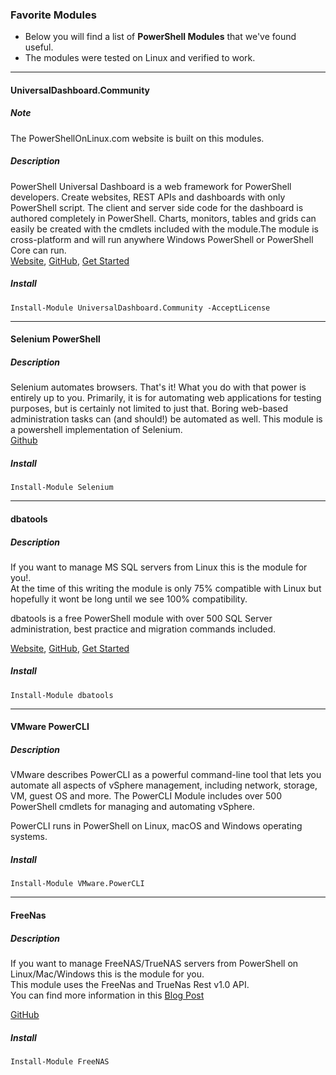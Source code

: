 ### Favorite Modules

- Below you will find a list of **PowerShell Modules** that we've found useful.
- The modules were tested on Linux and verified to work.
--- 
#### UniversalDashboard.Community
##### Note
The PowerShellOnLinux.com website is built on this modules.

##### Description
PowerShell Universal Dashboard is a web framework for PowerShell developers. Create websites, REST APIs and dashboards with only PowerShell script. The client and server side code for the dashboard is authored completely in PowerShell. Charts, monitors, tables and grids can easily be created with the cmdlets included with the module.The module is cross-platform and will run anywhere Windows PowerShell or PowerShell Core can run.  
[Website](https://universaldashboard.io/), [GitHub](https://github.com/ironmansoftware/universal-dashboard),  [Get Started](https://docs.universaldashboard.io/getting-started)

##### Install

```
Install-Module UniversalDashboard.Community -AcceptLicense
```

--- 
#### Selenium PowerShell

##### Description
Selenium automates browsers. That's it! What you do with that power is entirely up to you. Primarily, it is for automating web applications for testing purposes, but is certainly not limited to just that. Boring web-based administration tasks can (and should!) be automated as well. This module is a powershell implementation of Selenium.  
[Github](https://github.com/adamdriscoll/selenium-powershell)

##### Install

```
Install-Module Selenium
```
---
#### dbatools

##### Description
If you want to manage MS SQL servers from Linux this is the module for you!.  
At the time of this writing the module is only 75% compatible with Linux but hopefully it wont be long until we see 100% compatibility.

dbatools is a free PowerShell module with over 500 SQL Server administration, best practice and migration commands included.

[Website](https://dbatools.io/), [GitHub](https://github.com/adamdriscoll/selenium-powershell), [Get Started](https://dbatools.io/getting-started/)

##### Install

```
Install-Module dbatools
```

---
#### VMware PowerCLI
##### Description
VMware describes PowerCLI as a powerful command-line tool that lets you automate all aspects of vSphere management, including network, storage, VM, guest OS and more. 
The PowerCLI Module includes over 500 PowerShell cmdlets for managing and automating vSphere.

PowerCLI runs in PowerShell on Linux, macOS and Windows operating systems.  

##### Install

```
Install-Module VMware.PowerCLI
```

---
#### FreeNas

##### Description
If you want to manage FreeNAS/TrueNAS servers from PowerShell on Linux/Mac/Windows this is the module for you.  
This module uses the FreeNas and TrueNas Rest v1.0 API.   
You can find more information in this [Blog Post](https://jm2k69.github.io/2019-03-18-PowerShell-Module-for-FreeNas-and-TrueNas/)

[GitHub](https://github.com/JM2K69/FreeNas)

##### Install

```
Install-Module FreeNAS
```